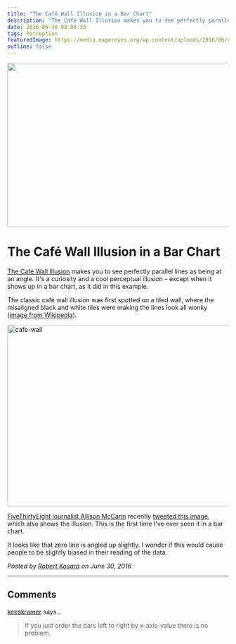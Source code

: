```yaml
---
title: "The Café Wall Illusion in a Bar Chart"
description: "The Café Wall Illusion makes you to see perfectly parallel lines as being at an angle. It's a curiosity and a cool perceptual illusion – except when it shows up in a bar chart, as it did in this example."
date: 2016-06-30 08:00:33
tags: Perception
featuredImage: https://media.eagereyes.org/wp-content/uploads/2016/06/cafe-wall-bars.png
outline: false
---
```


<p align="center"><img src="https://media.eagereyes.org/wp-content/uploads/2016/06/cafe-wall-bars.png" width="575" height="373" /></p>

# The Café Wall Illusion in a Bar Chart

<a href="https://en.wikipedia.org/wiki/Café_wall_illusion">The Café Wall Illusion</a> makes you to see perfectly parallel lines as being at an angle. It's a curiosity and a cool perceptual illusion – except when it shows up in a bar chart, as it did in this example.

The classic café wall illusion was first spotted on a tiled wall, where the misaligned black and white tiles were making the lines look all wonky (<a href="https://commons.wikimedia.org/wiki/File:Café_wall.svg">image from Wikipedia</a>).

<img class="aligncenter size-full wp-image-9360" src="https://media.eagereyes.org/wp-content/uploads/2016/06/cafe-wall.png" alt="cafe-wall" width="660" height="412" />

<a href="http://allisontmccann.com">FiveThirtyEight journalist Allison McCann</a> recently [tweeted this image](https://twitter.com/atmccann/status/735593381896818690), which also shows the illusion. This is the first time I've ever seen it in a bar chart.

It looks like that zero line is angled up slightly. I wonder if this would cause people to be slightly biased in their reading of the data.


_Posted by <a href="/about">Robert Kosara</a> on June 30, 2016_


<aside class="comments">

---
## Comments

<a href="http://gravatar.com/keeskramer" rel="nofollow noopener" target="_blank">keeskramer</a> says…
>	If you just order the bars left to right by x-axis-value there is no problem.

</aside>

